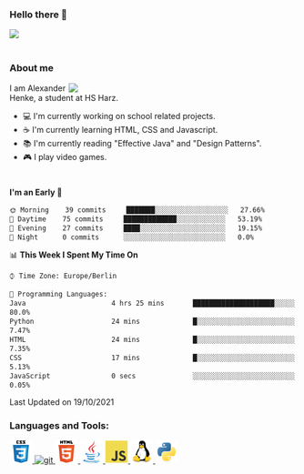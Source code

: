 <h3>Hello there 👋</h3>
<img src='https://media.giphy.com/media/bcKmIWkUMCjVm/giphy.gif' width='200"'>

<h1></h1>
<h3>About me</h3>

<img align="right" src="https://github-readme-stats.vercel.app/api?username=4l3H3&theme=synthwave&count_private=true" width = 400>

I am Alexander Henke, a student at HS Harz. 
* 💻 I'm currently working on school related projects.
* ☕ I'm currently learning HTML, CSS and Javascript.
* 📚 I'm currently reading "Effective Java" and "Design Patterns".
* 🎮 I play video games.
<h1></h1>

<!--START_SECTION:waka-->
**I'm an Early 🐤** 

```text
🌞 Morning    39 commits     ███████░░░░░░░░░░░░░░░░░░   27.66% 
🌆 Daytime    75 commits     █████████████░░░░░░░░░░░░   53.19% 
🌃 Evening    27 commits     ████░░░░░░░░░░░░░░░░░░░░░   19.15% 
🌙 Night      0 commits      ░░░░░░░░░░░░░░░░░░░░░░░░░   0.0%

```


📊 **This Week I Spent My Time On** 

```text
⌚︎ Time Zone: Europe/Berlin

💬 Programming Languages: 
Java                     4 hrs 25 mins       ████████████████████░░░░░   80.0% 
Python                   24 mins             █░░░░░░░░░░░░░░░░░░░░░░░░   7.47% 
HTML                     24 mins             █░░░░░░░░░░░░░░░░░░░░░░░░   7.35% 
CSS                      17 mins             █░░░░░░░░░░░░░░░░░░░░░░░░   5.13% 
JavaScript               0 secs              ░░░░░░░░░░░░░░░░░░░░░░░░░   0.05%

```


 Last Updated on 19/10/2021
<!--END_SECTION:waka-->

<h3 align="left">Languages and Tools:</h3>
<p align="left"> <a href="https://www.w3schools.com/css/" target="_blank"> <img src="https://raw.githubusercontent.com/devicons/devicon/master/icons/css3/css3-original-wordmark.svg" alt="css3" width="40" height="40"/> </a> <a href="https://git-scm.com/" target="_blank"> <img src="https://www.vectorlogo.zone/logos/git-scm/git-scm-icon.svg" alt="git" width="40" height="40"/> </a> <a href="https://www.w3.org/html/" target="_blank"> <img src="https://raw.githubusercontent.com/devicons/devicon/master/icons/html5/html5-original-wordmark.svg" alt="html5" width="40" height="40"/> </a> <a href="https://www.java.com" target="_blank"> <img src="https://raw.githubusercontent.com/devicons/devicon/master/icons/java/java-original.svg" alt="java" width="40" height="40"/> </a> <a href="https://developer.mozilla.org/en-US/docs/Web/JavaScript" target="_blank"> <img src="https://raw.githubusercontent.com/devicons/devicon/master/icons/javascript/javascript-original.svg" alt="javascript" width="40" height="40"/> </a> <a href="https://www.linux.org/" target="_blank"> <img src="https://raw.githubusercontent.com/devicons/devicon/master/icons/linux/linux-original.svg" alt="linux" width="40" height="40"/> </a> <a href="https://www.python.org" target="_blank"> <img src="https://raw.githubusercontent.com/devicons/devicon/master/icons/python/python-original.svg" alt="python" width="40" height="40"/> </a> </p>



